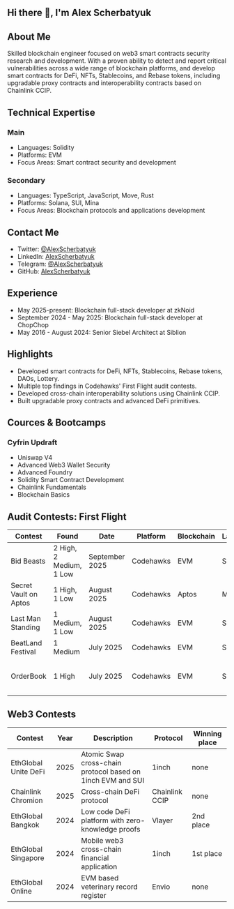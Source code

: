## Hi there 👋, I'm Alex Scherbatyuk
## About Me

Skilled blockchain engineer focused on web3 smart contracts security research and development. With a proven ability to detect and report critical vulnerabilities across a wide range of blockchain platforms, and develop smart contracts for DeFi, NFTs, Stablecoins, and Rebase tokens, including upgradable proxy contracts and interoperability contracts based on Chainlink CCIP.



## Technical Expertise
### Main
- Languages: Solidity
- Platforms: EVM
- Focus Areas: Smart contract security and development

### Secondary
- Languages: TypeScript, JavaScript, Move, Rust
- Platforms: Solana, SUI, Mina
- Focus Areas: Blockchain protocols and applications development

## Contact Me 
- Twitter: [@AlexScherbatyuk](https://twitter.com/AlexScherbatyuk)
- LinkedIn: [AlexScherbatyuk](https://www.linkedin.com/in/AlexScherbatyuk)
- Telegram: [@AlexScherbatyuk](https://t.me/AlexScherbatyuk)
- GitHub: [AlexScherbatyuk](https://github.com/AlexScherbatyuk)
<!--- Website:  -->

## Experience
- May 2025-present: Blockchain full-stack developer at zkNoid
- September 2024 - May 2025: Blockchain full-stack developer at ChopChop
- May 2016 - August 2024: Senior Siebel Architect at Siblion

## Highlights
- Developed smart contracts for DeFi, NFTs, Stablecoins, Rebase tokens, DAOs, Lottery.
- Multiple top findings in Codehawks' First Flight audit contests.
- Developed cross-chain interoperability solutions using Chainlink CCIP.
- Built upgradable proxy contracts and advanced DeFi primitives.

## Cources & Bootcamps

### Cyfrin Updraft
- Uniswap V4
- Advanced Web3 Wallet Security
- Advanced Foundry
- Solidity Smart Contract Development
- Chainlink Fundamentals
- Blockchain Basics

## Audit Contests: First Flight
| Contest | Found | Date | Platform | Blockchain | Language | Category |
| ------- | ---- | ----------- | ------- | ------- | ------- | ------- |
| Bid Beasts | 2 High, 2 Medium, 1 Low | September 2025 | Codehawks | EVM | Solidity | Marketplace Auction |
| Secret Vault on Aptos | 1 High, 1 Low | August 2025 | Codehawks | Aptos | Move | Vault |
| Last Man Standing | 1 Medium, 1 Low | August 2025 | Codehawks | EVM | Solidity | Onchain Game |
| BeatLand Festival | 1 Medium | July 2025 | Codehawks | EVM | Solidity | Marketplace |
| OrderBook | 1 High | July 2025 | Codehawks | EVM | Solidity | Peer-to-peer Trading system |

<!--## Audit Contests:
| Contest | Found | Report | Date | Platform | Blockchain | Language | Category |
| ------- | ---- | ----------- | ------- | ------- | ------- | ------- | ------- |
| Bid Beasts |  | 📄 | September 2025 | Codehawks | EVM | Solidity | Marketplace |
-->

## Web3 Contests
| Contest | Year | Description | Protocol | Winning place |
| ------- | ---- | ----------- | ------- | ------- |
| EthGlobal Unite DeFi | 2025 | Atomic Swap cross-chain protocol based on 1inch EVM and SUI | 1inch | none |
| Chainlink Chromion | 2025 | Cross-chain DeFi protocol | Chainlink CCIP | none |
| EthGlobal Bangkok| 2024 | Low code DeFi platform with zero-knowledge proofs | Vlayer | 2nd place |
| EthGlobal Singapore | 2024 | Mobile web3 cross-chain financial application | 1inch | 1st place |
| EthGlobal Online | 2024 | EVM based veterinary record register | Envio | none |

<!--
**AlexScherbatyuk/AlexScherbatyuk** is a ✨ _special_ ✨ repository because its `README.md` (this file) appears on your GitHub profile.

Here are some ideas to get you started:

- 🔭 I’m currently working on ...
- 🌱 I’m currently learning ...
- 👯 I’m looking to collaborate on ...
- 🤔 I’m looking for help with ...
- 💬 Ask me about ...
- 📫 How to reach me: ...
- 😄 Pronouns: ...
- ⚡ Fun fact: ...
-->
